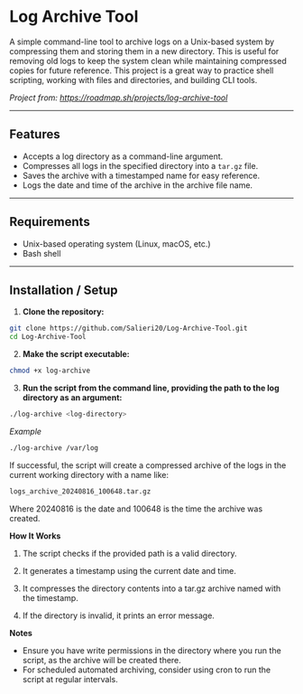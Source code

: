 # Log Archive Tool

A simple command-line tool to archive logs on a Unix-based system by compressing them and storing them in a new directory. This is useful for removing old logs to keep the system clean while maintaining compressed copies for future reference. This project is a great way to practice shell scripting, working with files and directories, and building CLI tools.

*Project from: https://roadmap.sh/projects/log-archive-tool* 

---

## Features

- Accepts a log directory as a command-line argument.
- Compresses all logs in the specified directory into a `tar.gz` file.
- Saves the archive with a timestamped name for easy reference.
- Logs the date and time of the archive in the archive file name.

---

## Requirements

- Unix-based operating system (Linux, macOS, etc.)
- Bash shell

---

## Installation / Setup

1. **Clone the repository:**

```bash
git clone https://github.com/Salieri20/Log-Archive-Tool.git
cd Log-Archive-Tool
```
2. **Make the script executable:**

```bash
chmod +x log-archive
```
3. **Run the script from the command line, providing the path to the log directory as an argument:**
```bash
./log-archive <log-directory>
```
*Example*
```bash
./log-archive /var/log
```
If successful, the script will create a compressed archive of the logs in the current working directory with a name like: 
```bash
logs_archive_20240816_100648.tar.gz
```
Where 20240816 is the date and 100648 is the time the archive was created. 

**How It Works**
1. The script checks if the provided path is a valid directory.

2. It generates a timestamp using the current date and time.

3. It compresses the directory contents into a tar.gz archive named with the timestamp.

4. If the directory is invalid, it prints an error message.

**Notes**
- Ensure you have write permissions in the directory where you run the script, as the archive will be created there.
- For scheduled automated archiving, consider using cron to run the script at regular intervals. 


